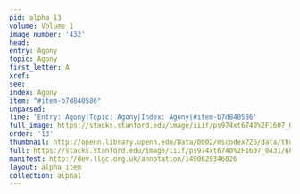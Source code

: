 ```yaml
---
pid: alpha_13
volume: Volume 1
image_number: '432'
head: 
entry: Agony
topic: Agony
first_letter: A
xref: 
see: 
index: Agony
item: "#item-b7d840586"
unparsed: 
line: 'Entry: Agony|Topic: Agony|Index: Agony|#item-b7d840586'
full_image: https://stacks.stanford.edu/image/iiif/ps974xt6740%2F1607_0431/full/full/0/default.jpg
order: '13'
thumbnail: http://openn.library.upenn.edu/Data/0002/mscodex726/data/thumb/1607_0431_thumb.jpg
full: https://stacks.stanford.edu/image/iiif/ps974xt6740%2F1607_0431/684,953,3181,422/full/0/default.jpg
manifest: http://dev.llgc.org.uk/annotation/1490629346026
layout: alpha_item
collection: alpha1
---
```

